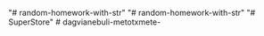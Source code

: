 "# random-homework-with-str" 
"# random-homework-with-str" 
"# SuperStore" 
#   d a g v i a n e b u l i - m e t o t x m e t e -  
 
